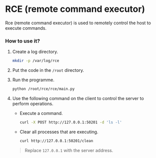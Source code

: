 # RCE (remote command executor)

Rce (remote command executor) is used to remotely control the host to execute commands.

### How to use it?

1. Create a log directory.

    ```bash
    mkdir -p /var/log/rce
    ```

2. Put the code in the `/root` directory.

3. Run the programme.

    ```bash
    python /root/rce/rce/main.py
    ```

4. Use the following command on the client to control the server to perform operations.

    - Execute a command.
    
        ```bash
        curl -X POST http://127.0.0.1:50201 -d 'ls -l'
        ```
    
    - Clear all processes that are executing.
    
        ```bash
        curl http://127.0.0.1:50201/clean
        ```
    
    > Replace `127.0.0.1` with the server address.
